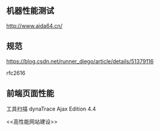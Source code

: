 ## 机器性能测试

http://www.aida64.cn/

## 规范

https://blog.csdn.net/runner_diego/article/details/51379116



rfc2616

## 前端页面性能

工具扫描 dynaTrace Ajax Edition 4.4



<<高性能网站建设>>



